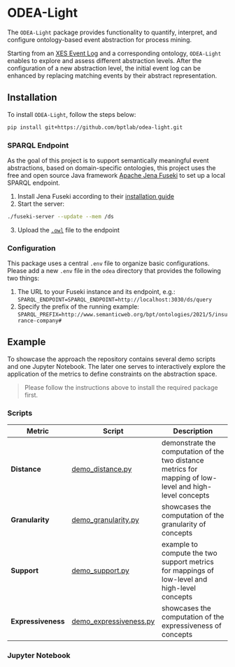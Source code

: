 # ODEA-Light

The `ODEA-Light` package provides functionality to quantify, interpret, and configure ontology-based event abstraction for process mining. 

Starting from an [XES Event Log](http://www.xes-standard.org/) and a corresponding ontology, `ODEA-Light` enables to explore and assess different abstraction levels.  After the configuration of a new abstraction level, the initial event log can be enhanced by replacing matching events by their abstract representation.

## Installation

To install `ODEA-Light`, follow the steps below:

```bash
pip install git+https://github.com/bptlab/odea-light.git
```

### SPARQL Endpoint

As the goal of this project is to support semantically meaningful event abstractions, based on domain-specific ontologies, this project uses the free and open source Java framework [Apache Jena Fuseki](https://jena.apache.org/index.html) to set up a local SPARQL endpoint.

1. Install Jena Fuseki according to their [installation guide](https://jena.apache.org/documentation/fuseki2/index.html)
2. Start the server: 
```bash 
./fuseki-server --update --mem /ds
```
3. Upload the [`.owl`](https://github.com/bptlab/odea-light/blob/master/data/ic_ontology.owl) file to the endpoint

### Configuration
This package uses a central `.env` file to organize basic configurations. Please add a new `.env` file in the `odea` directory that provides the following two things:
1. The URL to your Fuseki instance and its endpoint, e.g.:
    `SPARQL_ENDPOINT=SPARQL_ENDPOINT=http://localhost:3030/ds/query`
2. Specify the prefix of the running example: 
   `SPARQL_PREFIX=http://www.semanticweb.org/bpt/ontologies/2021/5/insurance-company#`

## Example
To showcase the approach the repository contains several demo scripts and one Jupyter Notebook. The later one serves to interactively explore the application of the metrics to define constraints on the abstraction space.

> Please follow the instructions above to install the required package first.

### Scripts

| Metric             | Script                                                        | Description                                                                                              |
| ------------------ | ------------------------------------------------------------- | -------------------------------------------------------------------------------------------------------- |
| **Distance**       | [demo_distance.py](demo/scripts/demo_distance.py)             | demonstrate the computation of the two distance metrics for mapping of low-level and high-level concepts |
| **Granularity**    | [demo_granularity.py](demo/scripts/demo_granularity.py)       | showcases the computation of the granularity of concepts                                                 |
| **Support**        | [demo_support.py](demo/scripts/demo_support.py)               | example to compute the two support metrics for mappings of low-level and high-level concepts             |
| **Expressiveness** | [demo_expressiveness.py](demo/scripts/demo_expressiveness.py) | showcases the computation of the expressiveness of concepts                                              |

### Jupyter Notebook
